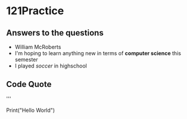 # 121Practice
## Answers to the questions
* William McRoberts
* I'm hoping to learn anything new in terms of **computer science** this semester
* I played *soccer* in highschool
## Code Quote
'''

Print("Hello World")
```

